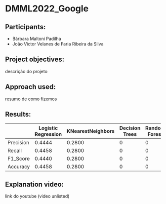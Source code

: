 # DMML2022_Google

## Participants:
 * Bárbara Maltoni Padilha
 * João Victor Velanes de Faria Ribeira da Silva
 
## Project objectives:
descrição do projeto

## Approach used:
resumo de como fizemos

## Results:
|  | Logistic Regression | KNearestNeighbors | Decision Trees | Random Forest | Neural Networks |
| ------------- | ------------- | ------------- |------------- |------------- |------------- |
| Precision | 0.4444 | 0.2800 | 0 | 0 | 0 |
| Recall  | 0.4458 | 0.2800 | 0 | 0 | 0 |
| F1_Score  | 0.4440 | 0.2800 | 0 | 0 | 0 |
| Accuracy  | 0.4458 | 0.2800 | 0 | 0 | 0 |

## Explanation video:
link do youtube (video unlisted)
